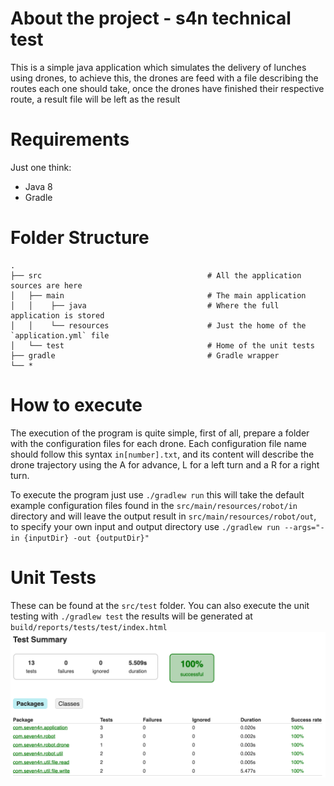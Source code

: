 # About the project - s4n technical test
This is a simple java application which simulates the delivery of lunches using drones, to achieve this, the drones are 
feed with a file describing the routes each one should take, once the drones have finished their respective route, a 
result file will be left as the result 

# Requirements
Just one think:
- Java 8
- Gradle

# Folder Structure
```
.
├── src                                     # All the application sources are here
│   ├── main                                # The main application
│   │    ├── java                           # Where the full application is stored
│   │    └── resources                      # Just the home of the `application.yml` file
│   └── test                                # Home of the unit tests
├── gradle                                  # Gradle wrapper
└── *
```

# How to execute
The execution of the program is quite simple, first of all, prepare a folder with the configuration files for each drone.
Each configuration file name should follow this syntax `in[number].txt`, and its content will describe the drone trajectory
using the A for advance, L for a left turn and a R for a right turn.

To execute the program just use `./gradlew run` this will take the default example configuration files found in the 
`src/main/resources/robot/in` directory and will leave the output result in `src/main/resources/robot/out`, 
to specify your own input and output directory use `./gradlew run --args="-in {inputDir} -out {outputDir}"`

# Unit Tests
These can be found at the `src/test` folder. You can also execute the unit testing with `./gradlew test` the results 
will be generated at `build/reports/tests/test/index.html`
![Unit Tests](./Tests.png)
